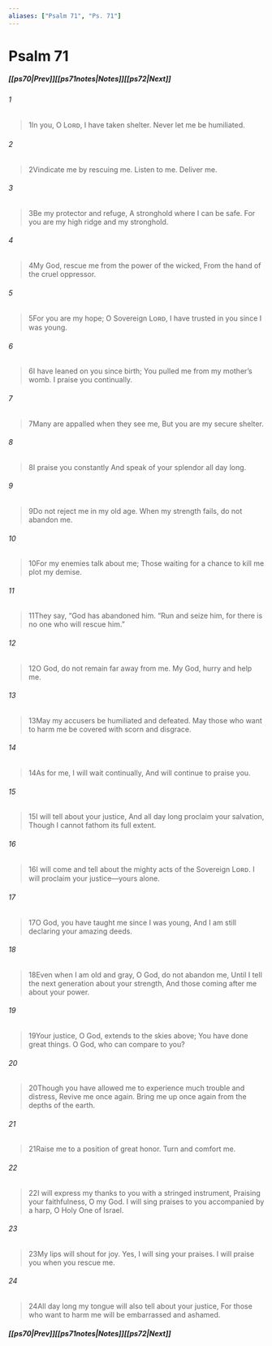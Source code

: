 ```yaml
---
aliases: ["Psalm 71", "Ps. 71"]
---
```

# Psalm 71
##### <span class=arrow-left></span>[[ps70|Prev]]<span class=navigation-separator></span>[[ps71notes|Notes]]<span class=navigation-separator></span>[[ps72|Next]]<span class=arrow-right></span>
###### 1
><span class=verse-first-poetry>1</span>In you, O Lᴏʀᴅ, I have taken shelter.
>Never let me be humiliated.
###### 2
><span class=verse-body-poetry>2</span>Vindicate me by rescuing me.
>Listen to me. Deliver me.
###### 3
><span class=verse-body-poetry>3</span>Be my protector and refuge,
>A stronghold where I can be safe.
>For you are my high ridge and my stronghold.
###### 4
><span class=verse-body-poetry>4</span>My God, rescue me from the power of the wicked,
>From the hand of the cruel oppressor.
###### 5
><span class=verse-body-poetry>5</span>For you are my hope;
>O Sovereign Lᴏʀᴅ, I have trusted in you since I was young.
###### 6
><span class=verse-body-poetry>6</span>I have leaned on you since birth;
>You pulled me from my mother’s womb.
>I praise you continually.
<div class=paragraph-break></div>

###### 7
><span class=verse-first-poetry>7</span>Many are appalled when they see me,
>But you are my secure shelter.
###### 8
><span class=verse-body-poetry>8</span>I praise you constantly
>And speak of your splendor all day long.
###### 9
><span class=verse-body-poetry>9</span>Do not reject me in my old age.
>When my strength fails, do not abandon me.
###### 10
><span class=verse-body-poetry>10</span>For my enemies talk about me;
>Those waiting for a chance to kill me plot my demise.
###### 11
><span class=verse-body-poetry>11</span>They say, “God has abandoned him.
><span class=poetry-quote-double>“</span>Run and seize him, for there is no one who will rescue him.”
<div class=paragraph-break></div>

###### 12
><span class=verse-first-poetry>12</span>O God, do not remain far away from me.
>My God, hurry and help me.
###### 13
><span class=verse-body-poetry>13</span>May my accusers be humiliated and defeated.
>May those who want to harm me be covered with scorn and disgrace.
###### 14
><span class=verse-body-poetry>14</span>As for me, I will wait continually,
>And will continue to praise you.
###### 15
><span class=verse-body-poetry>15</span>I will tell about your justice,
>And all day long proclaim your salvation,
>Though I cannot fathom its full extent.
###### 16
><span class=verse-body-poetry>16</span>I will come and tell about the mighty acts of the Sovereign Lᴏʀᴅ.
>I will proclaim your justice—yours alone.
<div class=paragraph-break></div>

###### 17
><span class=verse-first-poetry>17</span>O God, you have taught me since I was young,
>And I am still declaring your amazing deeds.
###### 18
><span class=verse-body-poetry>18</span>Even when I am old and gray,
>O God, do not abandon me,
>Until I tell the next generation about your strength,
>And those coming after me about your power.
###### 19
><span class=verse-body-poetry>19</span>Your justice, O God, extends to the skies above;
>You have done great things.
>O God, who can compare to you?
###### 20
><span class=verse-body-poetry>20</span>Though you have allowed me to experience much trouble and distress,
>Revive me once again.
>Bring me up once again from the depths of the earth.
###### 21
><span class=verse-body-poetry>21</span>Raise me to a position of great honor.
>Turn and comfort me.
<div class=paragraph-break></div>

###### 22
><span class=verse-first-poetry>22</span>I will express my thanks to you with a stringed instrument,
>Praising your faithfulness, O my God.
>I will sing praises to you accompanied by a harp,
>O Holy One of Israel.
###### 23
><span class=verse-body-poetry>23</span>My lips will shout for joy. Yes, I will sing your praises.
>I will praise you when you rescue me.
###### 24
><span class=verse-body-poetry>24</span>All day long my tongue will also tell about your justice,
>For those who want to harm me will be embarrassed and ashamed.
##### <span class=arrow-left></span>[[ps70|Prev]]<span class=navigation-separator></span>[[ps71notes|Notes]]<span class=navigation-separator></span>[[ps72|Next]]<span class=arrow-right></span>